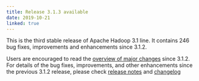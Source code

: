 ```yaml
---
title: Release 3.1.3 available
date: 2019-10-21
linked: true
---
```

<!---
  Licensed under the Apache License, Version 2.0 (the "License");
  you may not use this file except in compliance with the License.
  You may obtain a copy of the License at

   http://www.apache.org/licenses/LICENSE-2.0

  Unless required by applicable law or agreed to in writing, software
  distributed under the License is distributed on an "AS IS" BASIS,
  WITHOUT WARRANTIES OR CONDITIONS OF ANY KIND, either express or implied.
  See the License for the specific language governing permissions and
  limitations under the License. See accompanying LICENSE file.
-->

This is the third stable release of Apache Hadoop 3.1 line. It contains 246 bug fixes, improvements and enhancements since 3.1.2.

Users are encouraged to read the [overview of major changes][1] since 3.1.2.
For details of the bug fixes, improvements, and other enhancements since the previous 3.1.2 release, 
please check [release notes][2] and [changelog][3] 

[1]: /docs/r3.1.3/index.html
[2]: https://hadoop.apache.org/docs/r3.1.3/hadoop-project-dist/hadoop-common/release/3.1.3/RELEASENOTES.3.1.3.html
[3]: https://hadoop.apache.org/docs/r3.1.3/hadoop-project-dist/hadoop-common/release/3.1.3/CHANGES.3.1.3.html

